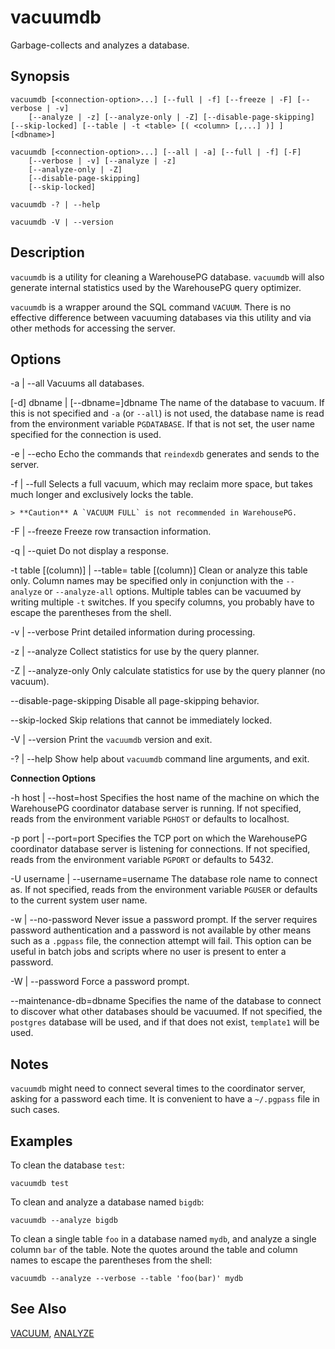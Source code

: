 # vacuumdb 

Garbage-collects and analyzes a database.

## <a id="section2"></a>Synopsis 

``` {#client_util_synopsis}
vacuumdb [<connection-option>...] [--full | -f] [--freeze | -F] [--verbose | -v]
    [--analyze | -z] [--analyze-only | -Z] [--disable-page-skipping] [--skip-locked] [--table | -t <table> [( <column> [,...] )] ] [<dbname>]

vacuumdb [<connection-option>...] [--all | -a] [--full | -f] [-F] 
    [--verbose | -v] [--analyze | -z]
    [--analyze-only | -Z]
    [--disable-page-skipping]
    [--skip-locked]

vacuumdb -? | --help

vacuumdb -V | --version
```

## <a id="section3"></a>Description 

`vacuumdb` is a utility for cleaning a WarehousePG database. `vacuumdb` will also generate internal statistics used by the WarehousePG query optimizer.

`vacuumdb` is a wrapper around the SQL command `VACUUM`. There is no effective difference between vacuuming databases via this utility and via other methods for accessing the server.

## <a id="section4"></a>Options 

-a \| --all
Vacuums all databases.

\[-d\] dbname \| \[--dbname=\]dbname
The name of the database to vacuum. If this is not specified and `-a` \(or `--all`\) is not used, the database name is read from the environment variable `PGDATABASE`. If that is not set, the user name specified for the connection is used.

-e \| --echo
Echo the commands that `reindexdb` generates and sends to the server.

-f \| --full
Selects a full vacuum, which may reclaim more space, but takes much longer and exclusively locks the table.

    > **Caution** A `VACUUM FULL` is not recommended in WarehousePG.

-F \| --freeze
Freeze row transaction information.

-q \| --quiet
Do not display a response.

-t table \[\(column\)\] \| --table= table \[\(column\)\]
Clean or analyze this table only. Column names may be specified only in conjunction with the `--analyze` or `--analyze-all` options. Multiple tables can be vacuumed by writing multiple `-t` switches. If you specify columns, you probably have to escape the parentheses from the shell.

-v \| --verbose
Print detailed information during processing.

-z \| --analyze
Collect statistics for use by the query planner.

-Z \| --analyze-only
Only calculate statistics for use by the query planner \(no vacuum\).

--disable-page-skipping
Disable all page-skipping behavior.

--skip-locked
Skip relations that cannot be immediately locked.

-V \| --version
Print the `vacuumdb` version and exit.

-? \| --help
Show help about `vacuumdb` command line arguments, and exit.

**Connection Options**

-h host \| --host=host
Specifies the host name of the machine on which the WarehousePG coordinator database server is running. If not specified, reads from the environment variable `PGHOST` or defaults to localhost.

-p port \| --port=port
Specifies the TCP port on which the WarehousePG coordinator database server is listening for connections. If not specified, reads from the environment variable `PGPORT` or defaults to 5432.

-U username \| --username=username
The database role name to connect as. If not specified, reads from the environment variable `PGUSER` or defaults to the current system user name.

-w \| --no-password
Never issue a password prompt. If the server requires password authentication and a password is not available by other means such as a `.pgpass` file, the connection attempt will fail. This option can be useful in batch jobs and scripts where no user is present to enter a password.

-W \| --password
Force a password prompt.

--maintenance-db=dbname
Specifies the name of the database to connect to discover what other databases should be vacuumed. If not specified, the `postgres` database will be used, and if that does not exist, `template1` will be used.

## <a id="section6"></a>Notes 

`vacuumdb` might need to connect several times to the coordinator server, asking for a password each time. It is convenient to have a `~/.pgpass` file in such cases.

## <a id="section7"></a>Examples 

To clean the database `test`:

```
vacuumdb test
```

To clean and analyze a database named `bigdb`:

```
vacuumdb --analyze bigdb
```

To clean a single table `foo` in a database named `mydb`, and analyze a single column `bar` of the table. Note the quotes around the table and column names to escape the parentheses from the shell:

```
vacuumdb --analyze --verbose --table 'foo(bar)' mydb
```

## <a id="section8"></a>See Also 

[VACUUM](../../ref_guide/sql_commands/VACUUM.html), [ANALYZE](../../ref_guide/sql_commands/ANALYZE.html)


